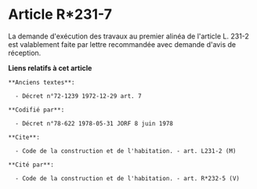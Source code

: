 # Article R*231-7

La demande d'exécution des travaux au premier alinéa de l'article L. 231-2 est valablement faite par lettre recommandée avec
demande d'avis de réception.

**Liens relatifs à cet article**

	**Anciens textes**:

	  - Décret n°72-1239 1972-12-29 art. 7

	**Codifié par**:

	  - Décret n°78-622 1978-05-31 JORF 8 juin 1978

	**Cite**:

	  - Code de la construction et de l'habitation. - art. L231-2 (M)

	**Cité par**:

	  - Code de la construction et de l'habitation. - art. R*232-5 (V)
